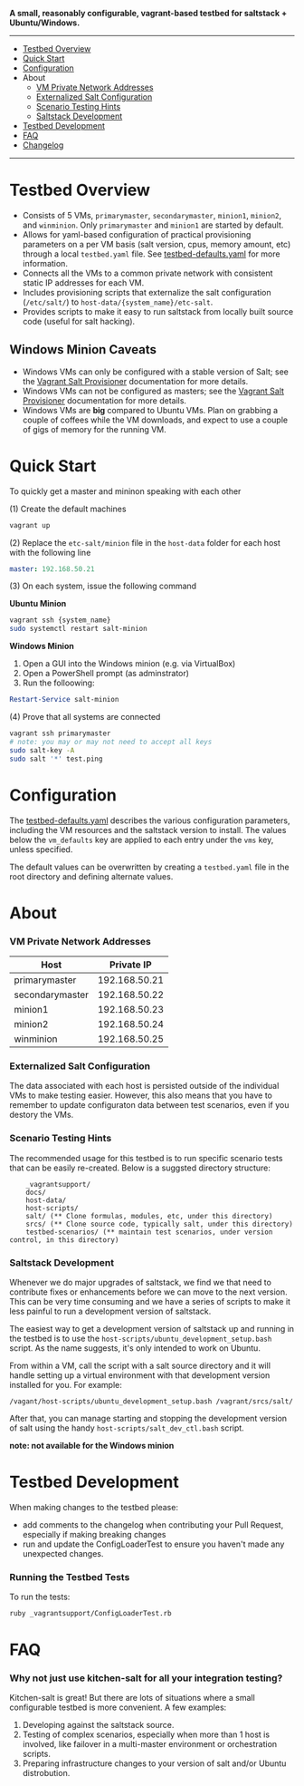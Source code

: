 __A small, reasonably configurable, vagrant-based testbed for saltstack + Ubuntu/Windows.__

---

* [Testbed Overview](#testbed-overview)
* [Quick Start](#quick-start)
* [Configuration](#configuration)
* About
	* [VM Private Network Addresses](#vm-private-network-addresses)
	* [Externalized Salt Configuration](#externalized-salt-configuration)
	* [Scenario Testing Hints](#scenario-testing-hints)
	* [Saltstack Development](#saltstack-development)
* [Testbed Development](#testbed-development)
* [FAQ](#faq)
* [Changelog](CHANGELOG.md)

---

# Testbed Overview

* Consists of 5 VMs, `primarymaster`, `secondarymaster`, `minion1`, `minion2`, and `winminion`. Only `primarymaster` and `minion1` are started by default.
* Allows for yaml-based configuration of practical provisioning parameters on a per VM basis (salt version, cpus, memory amount, etc) through a local `testbed.yaml` file. See [testbed-defaults.yaml](testbed-defaults.yaml) for more information.
* Connects all the VMs to a common private network with consistent static IP addresses for each VM.
* Includes provisioning scripts that externalize the salt configuration (`/etc/salt/`) to `host-data/{system_name}/etc-salt`. 
* Provides scripts to make it easy to run saltstack from locally built source code (useful for salt hacking).

## Windows Minion Caveats

* Windows VMs can only be configured with a stable version of Salt; see the [Vagrant Salt Provisioner](https://www.vagrantup.com/docs/provisioning/salt.html) documentation for more details.
 * Windows VMs can not be configured as masters; see the [Vagrant Salt Provisioner](https://www.vagrantup.com/docs/provisioning/salt.html) documentation for more details.
 * Windows VMs are **big** compared to Ubuntu VMs. Plan on grabbing a couple of coffees while the VM downloads, and expect to use a couple of gigs of memory for the running VM. 

# Quick Start

To quickly get a master and mininon speaking with each other

(1) Create the default machines

```bash
vagrant up
```

(2) Replace the `etc-salt/minion` file in the `host-data` folder for each host with the following line 

```yaml
master: 192.168.50.21
```

(3) On each system, issue the following command

**Ubuntu Minion**

```bash
vagrant ssh {system_name}
sudo systemctl restart salt-minion
```

**Windows Minion**

1. Open a GUI into the Windows minion (e.g. via VirtualBox)
2. Open a PowerShell prompt (as adminstrator)
3. Run the folloowing:

```powershell
Restart-Service salt-minion
```

(4) Prove that all systems are connected

```bash
vagrant ssh primarymaster
# note: you may or may not need to accept all keys
sudo salt-key -A
sudo salt '*' test.ping
```

# Configuration

The [testbed-defaults.yaml](testbed-defaults.yaml) describes the various configuration parameters, including the VM resources and the saltstack version to install. The values below the `vm_defaults` key are applied to each entry under the `vms` key, unless specified.

The default values can be overwritten by creating a `testbed.yaml` file in the root directory and defining alternate values.

# About

### VM Private Network Addresses

| Host            | Private IP    |
|-----------------|---------------|
| primarymaster   | 192.168.50.21 |
| secondarymaster | 192.168.50.22 |
| minion1         | 192.168.50.23 |
| minion2         | 192.168.50.24 |
| winminion       | 192.168.50.25 |

### Externalized Salt Configuration

The data associated with each host is persisted outside of the individual VMs to make testing easier. However, this also means that you have to remember to update configuraton data between test scenarios, even if you destory the VMs.

### Scenario Testing Hints

The recommended usage for this testbed is to run specific scenario tests that can be easily re-created. Below is a suggsted directory structure:

```
	_vagrantsupport/
	docs/
	host-data/
	host-scripts/
	salt/ (** Clone formulas, modules, etc, under this directory)
	srcs/ (** Clone source code, typically salt, under this directory)
	testbed-scenarios/ (** maintain test scenarios, under version control, in this directory) 
```


### Saltstack Development

Whenever we do major upgrades of saltstack, we find we that need to contribute fixes or enhancements before we can move to the next version. This can be very time consuming and we have a series of scripts to make it less painful to run a development version of saltstack.

The easiest way to get a development version of saltstack up and running in the testbed is to use the `host-scripts/ubuntu_development_setup.bash` script. As the name suggests, it's only intended to work on Ubuntu. 

From within a VM, call the script with a salt source directory and it will handle setting up a virtual environment with that development version installed for you. For example:

```
/vagant/host-scripts/ubuntu_development_setup.bash /vagrant/srcs/salt/
```

 After that, you can manage starting and stopping the development version of salt using the handy `host-scripts/salt_dev_ctl.bash` script.

 **note: not available for the Windows minion**

# Testbed Development

When making changes to the testbed please:

* add comments to the changelog when contributing your Pull Request, especially if making breaking changes
* run and update the ConfigLoaderTest to ensure you haven't made any unexpected changes.

### Running the Testbed Tests

To run the tests:

```bash
ruby _vagrantsupport/ConfigLoaderTest.rb 
```

# FAQ

### Why not just use kitchen-salt for all your integration testing?

Kitchen-salt is great! But there are lots of situations where a small configurable testbed is more convenient. A few examples:

1. Developing against the saltstack source.
2. Testing of complex scenarios, especially when more than 1 host is involved, like failover in a multi-master environment or orchestration scripts.
3. Preparing infrastructure changes to your version of salt and/or Ubuntu distrobution.

